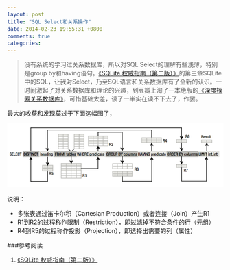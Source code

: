 ```yaml
---
layout: post
title: "SQL Select和关系操作"
date: 2014-02-23 19:55:31 +0800
comments: true
categories: 
---
```

>没有系统的学习过关系数据库，所以对SQL Select的理解有些浅薄，特别是group by和having语句。[《SQLite 权威指南（第二版）》](http://book.douban.com/subject/7061934/)的第三章SQLite中的SQL，让我对Select，乃至SQL语言和关系数据库有了全新的认识。一时间激起了对关系数据库和理论的兴趣，到豆瓣上淘了一本绝版的[《深度探索关系数据库》](http://book.douban.com/subject/2122940/)，可惜基础太差，读了一半实在读不下去了，作罢。

最大的收获和发现莫过于下面这幅图了，

![select处理过程](/images/post/2014-02-23/select.png)

<!-- more -->

说明：

- 多张表通过笛卡尔积（Cartesian Production）或者连接（Join）产生R1
- R1到R2的过程称作限制（Restriction），即过滤掉不符合条件的行（元组）
- R4到R5的过程称作投影（Projection），即选择出需要的列（属性）

###参考阅读
1. [《SQLite 权威指南（第二版）》](http://book.douban.com/subject/7061934/)